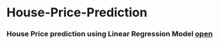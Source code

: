 # House-Price-Prediction
### House Price prediction using Linear Regression Model [open](https://github.com/MadhuRao07/House-Price-Prediction/blob/main/House%20Price%20Prediction%20using%20LR.ipynb)
